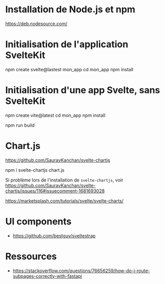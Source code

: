 # Installation de Node.js et npm

https://deb.nodesource.com/

# Initialisation de l'application SvelteKit

  npm create svelte@lastest mon_app
  cd mon_app
  npm install

# Initialisation d'une app Svelte, sans SvelteKit

  npm create vite@latest
  cd mon_app
  npm install
  
  npm run build

# Chart.js

https://github.com/SauravKanchan/svelte-chartjs

  npm i svelte-chartjs chart.js

Si problème lors de l'installation de `svelte-chartjs`, voir https://github.com/SauravKanchan/svelte-chartjs/issues/116#issuecomment-1681693028

https://marketsplash.com/tutorials/svelte/svelte-charts/

# UI components

* https://github.com/bestguy/sveltestrap


# Ressources

* https://stackoverflow.com/questions/76656259/how-do-i-route-subpages-correctly-with-fastapi
